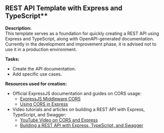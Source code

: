 ## REST API Template with Express and TypeScript**

**Description:**  
This template serves as a foundation for quickly creating a REST API using Express and TypeScript, along with OpenAPI-generated documentation. Currently in the development and improvement phase, it is advised not to use it in a production environment.

**Tasks:**
- Create the API documentation.
- Add specific use cases.

**Resources used for creation:**
- Official ExpressJS documentation and guides on CORS usage:
  - [ExpressJS Middleware CORS](https://expressjs.com/en/resources/middleware/cors.html)
  - [Using CORS in Express](https://medium.com/zero-equals-false/using-cors-in-express-cac7e29b005b)
- Video tutorials and articles on building a REST API with Express, TypeScript, and Swagger:
  - [YouTube Video on CORS and Express](https://www.youtube.com/watch?v=NRxzvpdduvQ)
  - [Building a REST API with Express, TypeScript, and Swagger](https://medium.com/ms-club-of-sliit/building-rest-api-with-express-js-typescript-and-swagger-387a9c731717)


